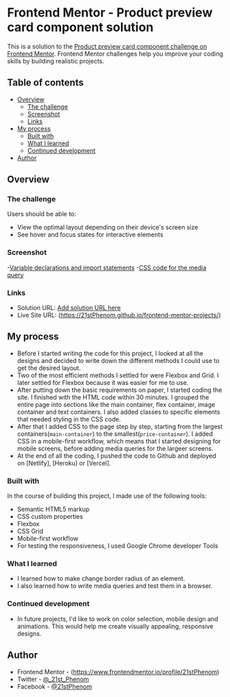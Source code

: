 # Frontend Mentor - Product preview card component solution

This is a solution to the [Product preview card component challenge on Frontend Mentor](https://www.frontendmentor.io/challenges/product-preview-card-component-GO7UmttRfa). Frontend Mentor challenges help you improve your coding skills by building realistic projects. 

## Table of contents

- [Overview](#overview)
  - [The challenge](#the-challenge)
  - [Screenshot](#screenshot)
  - [Links](#links)
- [My process](#my-process)
  - [Built with](#built-with)
  - [What I learned](#what-i-learned)
  - [Continued development](#continued-development)
- [Author](#author)

## Overview

### The challenge

Users should be able to:

- View the optimal layout depending on their device's screen size
- See hover and focus states for interactive elements

### Screenshot
-[Variable declarations and import statements](./var-declaration.jpg)
-[CSS code for the media query](./media-queries.jpg)


### Links

- Solution URL: [Add solution URL here](https://www.frontendmentor.io/solutions/product-preview-component-using-css-flexbox-DcuEesOOJp)
- Live Site URL: (https://21stPhenom.github.io/frontend-mentor-projects/)

## My process
- Before I started writing the code for this project, I looked at all the designs and decided to write down the different methods I could use to get the desired layout.
- Two of the most efficient methods I settled for were Flexbox and Grid. I later settled for Flexbox because it was easier for me to use. 
- After putting down the basic requirements on paper, I started coding the site. I finished with the HTML code within 30 minutes. I grouped the entire page into sections like the main container, flex container, image container and text containers. I also added classes to specific elements that needed styling in the CSS code.
- After that I added CSS to the page step by step, starting from the largest containers(`main-container`) to the smallest(`price-container`). I added CSS in a mobile-first workflow, which means that I started designing for mobile screens, before adding media queries for the largeer screens.
- At the end of all the coding, I pushed the code to Github and deployed on [Netlify], [Heroku] or [Vercel].

### Built with
In the course of building this project, I made use of the following tools:
- Semantic HTML5 markup
- CSS custom properties
- Flexbox
- CSS Grid
- Mobile-first workflow
- For testing the responsiveness, I used Google Chrome developer Tools

### What I learned
- I learned how to make change border radius of an element.
- I also learned how to write media queries and test them in a browser.

### Continued development
- In future projects, I'd like to work on color selection, mobile design and animations. This would help me create visually appealing, responsive designs.

## Author

- Frontend Mentor - (https://www.frontendmentor.io/profile/21stPhenom)
- Twitter - [@_21st_Phenom](https://www.twitter.com/_21st_Phenom)
- Facebook - [@21stPhenom](https://www.facebook.com/21stPhenom)

